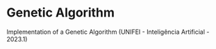 # Genetic Algorithm

Implementation of a Genetic Algorithm (UNIFEI - Inteligência Artificial - 2023.1)
